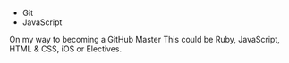 * Git
* JavaScript


On my way to becoming a GitHub Master
This could be Ruby, JavaScript, HTML & CSS, iOS or Electives.

